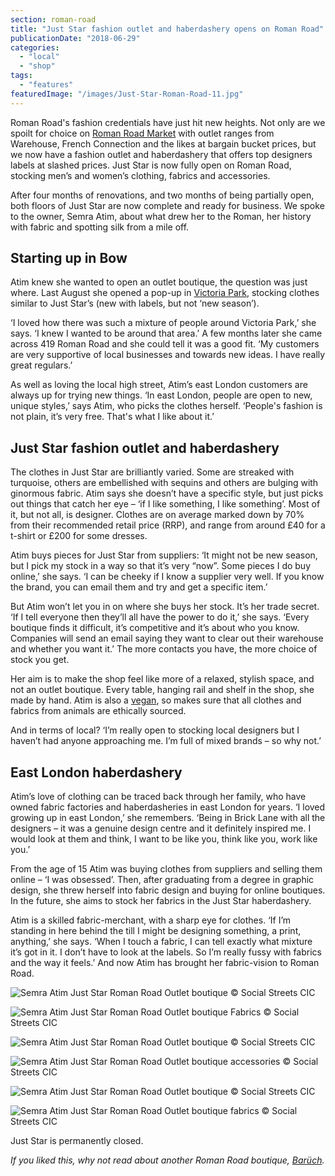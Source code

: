 ```yaml
---
section: roman-road
title: "Just Star fashion outlet and haberdashery opens on Roman Road"
publicationDate: "2018-06-29"
categories: 
  - "local"
  - "shop"
tags: 
  - "features"
featuredImage: "/images/Just-Star-Roman-Road-11.jpg"
---
```


Roman Road's fashion credentials have just hit new heights. Not only are we spoilt for choice on [Roman Road Market](https://romanroadlondon.com/market/) with outlet ranges from Warehouse, French Connection and the likes at bargain bucket prices, but we now have a fashion outlet and haberdashery that offers top designers labels at slashed prices. Just Star is now fully open on Roman Road, stocking men’s and women’s clothing, fabrics and accessories.

After four months of renovations, and two months of being partially open, both floors of Just Star are now complete and ready for business. We spoke to the owner, Semra Atim, about what drew her to the Roman, her history with fabric and spotting silk from a mile off.

## Starting up in Bow

Atim knew she wanted to open an outlet boutique, the question was just where. Last August she opened a pop-up in [Victoria Park](https://romanroadlondon.com/victoria-park-east-london-bow/), stocking clothes similar to Just Star’s (new with labels, but not ‘new season’).

‘I loved how there was such a mixture of people around Victoria Park,’ she says. ‘I knew I wanted to be around that area.’ A few months later she came across 419 Roman Road and she could tell it was a good fit. ‘My customers are very supportive of local businesses and towards new ideas. I have really great regulars.’

As well as loving the local high street, Atim’s east London customers are always up for trying new things. ‘In east London, people are open to new, unique styles,’ says Atim, who picks the clothes herself. ‘People's fashion is not plain, it’s very free. That's what I like about it.’

## Just Star fashion outlet and haberdashery

The clothes in Just Star are brilliantly varied. Some are streaked with turquoise, others are embellished with sequins and others are bulging with ginormous fabric. Atim says she doesn’t have a specific style, but just picks out things that catch her eye – ‘if I like something, I like something’. Most of it, but not all, is designer. Clothes are on average marked down by 70% from their recommended retail price (RRP), and range from around £40 for a t-shirt or £200 for some dresses.

Atim buys pieces for Just Star from suppliers: ‘It might not be new season, but I pick my stock in a way so that it’s very “now”. Some pieces I do buy online,’ she says. ‘I can be cheeky if I know a supplier very well. If you know the brand, you can email them and try and get a specific item.’

But Atim won’t let you in on where she buys her stock. It’s her trade secret. ‘If I tell everyone then they’ll all have the power to do it,’ she says. ‘Every boutique finds it difficult, it’s competitive and it’s about who you know. Companies will send an email saying they want to clear out their warehouse and whether you want it.’ The more contacts you have, the more choice of stock you get.

Her aim is to make the shop feel like more of a relaxed, stylish space, and not an outlet boutique. Every table, hanging rail and shelf in the shop, she made by hand. Atim is also a [vegan](_wp_link_placeholder), so makes sure that all clothes and fabrics from animals are ethically sourced.

And in terms of local? ‘I’m really open to stocking local designers but I haven’t had anyone approaching me. I’m full of mixed brands – so why not.’

## East London haberdashery

Atim’s love of clothing can be traced back through her family, who have owned fabric factories and haberdasheries in east London for years. ‘I loved growing up in east London,’ she remembers. ‘Being in Brick Lane with all the designers – it was a genuine design centre and it definitely inspired me. I would look at them and think, I want to be like you, think like you, work like you.’

From the age of 15 Atim was buying clothes from suppliers and selling them online – ‘I was obsessed’. Then, after graduating from a degree in graphic design, she threw herself into fabric design and buying for online boutiques. In the future, she aims to stock her fabrics in the Just Star haberdashery.

Atim is a skilled fabric-merchant, with a sharp eye for clothes. ‘If I’m standing in here behind the till I might be designing something, a print, anything,’ she says. ‘When I touch a fabric, I can tell exactly what mixture it’s got in it. I don’t have to look at the labels. So I’m really fussy with fabrics and the way it feels.’ And now Atim has brought her fabric-vision to Roman Road.

![Semra Atim Just Star Roman Road Outlet boutique © Social Streets CIC](/images/Just-Star-Roman-Road-1.jpg)

![Semra Atim Just Star Roman Road Outlet boutique Fabrics © Social Streets CIC](/images/Just-Star-Roman-Road-4.jpg)

![Semra Atim Just Star Roman Road Outlet boutique © Social Streets CIC](/images/Just-Star-Roman-Road-8.jpg)

![Semra Atim Just Star Roman Road Outlet boutique accessories © Social Streets CIC](/images/Just-Star-Roman-Road-10.jpg)

![Semra Atim Just Star Roman Road Outlet boutique © Social Streets CIC](/images/Just-Star-Roman-Road-3.jpg)

![Semra Atim Just Star Roman Road Outlet boutique fabrics © Social Streets CIC](/images/Just-Star-Roman-Road-6.jpg)

  
  

Just Star is permanently closed.

_If you liked this, why not read about another Roman Road boutique, [Barüch](https://romanroadlondon.com/angela-knowles-baruch-boutique/)._
